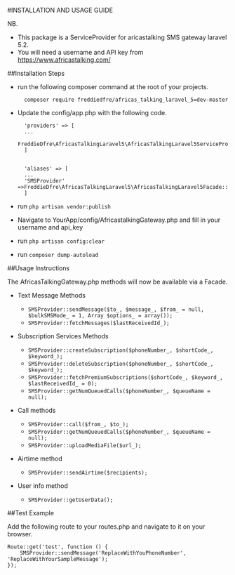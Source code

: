 #INSTALLATION AND USAGE GUIDE

NB. 
- This package is a ServiceProvider for aricastalking SMS gateway laravel 5.2.
- You will need a username and API key from https://www.africastalking.com/


##Installation Steps

- run the following composer command at the root of your projects.


        composer require freddiedfre/africas_talking_laravel_5=dev-master

- Update the config/app.php with the following code. 


        'providers' => [
        ...
        FreddieDfre\AfricasTalkingLaravel5\AfricasTalkingLaravel5ServiceProvider::class,
        ]
        
        
        'aliases' => [
        ...
        'SMSProvider' =>FreddieDfre\AfricasTalkingLaravel5\AfricasTalkingLaravel5Facade::class,
        ]

- run `php artisan vendor:publish`

- Navigate to YourApp/config/AfricastalkingGateway.php and fill in your username and api_key

- run `php artisan config:clear`

- run `composer dump-autoload`

##Usage Instructions

The AfricasTalkingGateway.php methods will now be available via a Facade. 
- Text Message Methods
    * `SMSProvider::sendMessage($to_, $message_, $from_ = null, $bulkSMSMode_ = 1, Array $options_ = array());`
    * `SMSProvider::fetchMessages($lastReceivedId_);`

- Subscription Services Methods
    * `SMSProvider::createSubscription($phoneNumber_, $shortCode_, $keyword_);`
    * `SMSProvider::deleteSubscription($phoneNumber_, $shortCode_, $keyword_);`
    * `SMSProvider::fetchPremiumSubscriptions($shortCode_, $keyword_, $lastReceivedId_ = 0);`
    * `SMSProvider::getNumQueuedCalls($phoneNumber_, $queueName = null);` 

- Call methods
    * `SMSProvider::call($from_, $to_);`
    * `SMSProvider::getNumQueuedCalls($phoneNumber_, $queueName = null);`		
    * `SMSProvider::uploadMediaFile($url_);`
   
- Airtime method
    * `SMSProvider::sendAirtime($recipients);`

- User info method
    * `SMSProvider::getUserData();`

##Test Example

Add the following route to your routes.php and navigate to it on your browser.

    Route::get('test', function () {
        SMSProvider::sendMessage('ReplaceWithYouPhoneNumber', 'ReplaceWithYourSampleMessage');
    });


